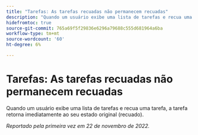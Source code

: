 ```yaml
---
title: "Tarefas: As tarefas recuadas não permanecem recuadas"
description: "Quando um usuário exibe uma lista de tarefas e recua uma tarefa, a tarefa retorna imediatamente ao seu estado original (recuado)."
hidefromtoc: true
source-git-commit: 765a69f5f29836e6296a79688c555d681964a6ba
workflow-type: tm+mt
source-wordcount: '60'
ht-degree: 6%

---
```



# Tarefas: As tarefas recuadas não permanecem recuadas

Quando um usuário exibe uma lista de tarefas e recua uma tarefa, a tarefa retorna imediatamente ao seu estado original (recuado).

_Reportado pela primeira vez em 22 de novembro de 2022._

